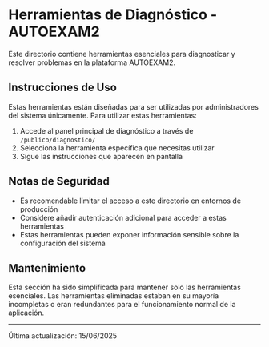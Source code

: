 # Herramientas de Diagnóstico - AUTOEXAM2

Este directorio contiene herramientas esenciales para diagnosticar y resolver problemas en la plataforma AUTOEXAM2.

## Instrucciones de Uso

Estas herramientas están diseñadas para ser utilizadas por administradores del sistema únicamente. Para utilizar estas herramientas:

1. Accede al panel principal de diagnóstico a través de `/publico/diagnostico/`
2. Selecciona la herramienta específica que necesitas utilizar
3. Sigue las instrucciones que aparecen en pantalla

## Notas de Seguridad

- Es recomendable limitar el acceso a este directorio en entornos de producción
- Considere añadir autenticación adicional para acceder a estas herramientas
- Estas herramientas pueden exponer información sensible sobre la configuración del sistema

## Mantenimiento

Esta sección ha sido simplificada para mantener solo las herramientas esenciales. Las herramientas eliminadas estaban en su mayoría incompletas o eran redundantes para el funcionamiento normal de la aplicación.

---

Última actualización: 15/06/2025
